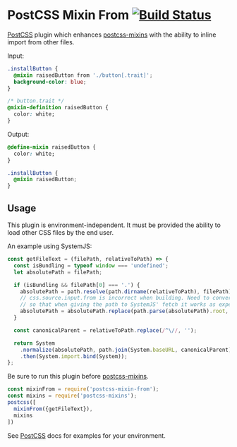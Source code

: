 # PostCSS Mixin From [![Build Status][ci-img]][ci]

[PostCSS] plugin which enhances [postcss-mixins] with the ability to inline import from other files.

Input:
```css
.installButton {
  @mixin raisedButton from './button[.trait]';
  background-color: blue;
}

/* button.trait */
@mixin-definition raisedButton {
  color: white;
}
```

Output:
```css
@define-mixin raisedButton {
  color: white;
}

.installButton {
  @mixin raisedButton;
}
```

## Usage

This plugin is environment-independent. It must be provided the ability to load other CSS files by the end user.

An example using SystemJS:

```js
const getFileText = (filePath, relativeToPath) => {
  const isBundling = typeof window === 'undefined';
  let absolutePath = filePath;

  if (isBundling && filePath[0] === '.') {
    absolutePath = path.resolve(path.dirname(relativeToPath), filePath);
    // css.source.input.from is incorrect when building. Need to convert from relative and then drop root
    // so that when giving the path to SystemJS' fetch it works as expected.
    absolutePath = absolutePath.replace(path.parse(absolutePath).root, '');
  }

  const canonicalParent = relativeToPath.replace(/^\//, '');

  return System
    .normalize(absolutePath, path.join(System.baseURL, canonicalParent))
    .then(System.import.bind(System));
};
```

Be sure to run this plugin before [postcss-mixins].
```js
const mixinFrom = require('postcss-mixin-from');
const mixins = require('postcss-mixins');
postcss([
  mixinFrom({getFileText}),
  mixins
])
```

See [PostCSS] docs for examples for your environment.

[PostCSS]: https://github.com/postcss/postcss
[postcss-mixins]: https://github.com/postcss/postcss-mixins
[ci-img]:  https://travis-ci.org/MeoMix/postcss-mixin-from.svg
[ci]:      https://travis-ci.org/MeoMix/postcss-mixin-from
